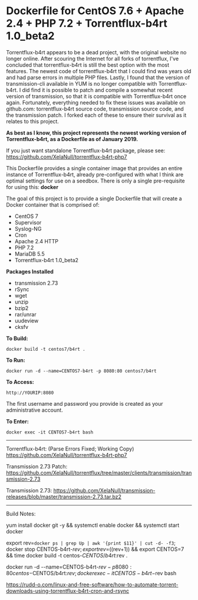 # Dockerfile for CentOS 7.6 + Apache 2.4 + PHP 7.2 + Torrentflux-b4rt 1.0_beta2

Torrentflux-b4rt appears to be a dead project, with the original website no longer online. After scouring the Internet for all forks of torrentflux, I've concluded that torrentflux-b4rt is still the best option with the most features. The newest code of torrentflux-b4rt that I could find was years old and had parse errors in multiple PHP files. Lastly, I found that the version of transmission-cli available in YUM is no longer compatible with Torrentflux-b4rt. I did find it is possible to patch and compile a somewhat recent version of transmission, so that it is compatible with Torrentflux-b4rt once again. Fortunately, everything needed to fix these issues was available on github.com: torrentflux-b4rt source code, transmission source code, and the transmission patch. I forked each of these to ensure their survival as it relates to this project.

**As best as I know, this project represents the newest working version of Torrentflux-b4rt, as a Dockerfile as of January 2019.**

If you just want standalone Torrentflux-b4rt package, please see: <https://github.com/XelaNull/torrentflux-b4rt-php7>

This Dockerfile provides a single container image that provides an entire instance of Torrentflux-b4rt, already pre-configured with what I think are optimal settings for use on a seedbox. There is only a single pre-requisite for using this: **docker**

The goal of this project is to provide a single Dockerfile that will create a Docker container that is comprised of:

- CentOS 7
- Supervisor
- Syslog-NG
- Cron
- Apache 2.4 HTTP
- PHP 7.2
- MariaDB 5.5
- Torrentflux-b4rt 1.0_beta2

**Packages Installed**

- transmission 2.73
- rSync
- wget
- unzip
- bzip2
- rar/unrar
- uudeview
- cksfv

**To Build:**

```
docker build -t centos7/b4rt .
```

**To Run:**

```
docker run -d --name=CENTOS7-b4rt -p 8080:80 centos7/b4rt
```

**To Access:**

```
http://YOURIP:8080
```

The first username and password you provide is created as your administrative account.

**To Enter:**

```
docker exec -it CENTOS7-b4rt bash
```

--------------------------------------------------------------------------------

Torrentflux-b4rt: (Parse Errors Fixed; Working Copy) <https://github.com/XelaNull/torrentflux-b4rt-php7>

Transmission 2.73 Patch: <https://github.com/XelaNull/torrentflux/tree/master/clients/transmission/transmission-2.73>

Transmission 2.73: <https://github.com/XelaNull/transmission-releases/blob/master/transmission-2.73.tar.bz2>

--------------------------------------------------------------------------------

Build Notes:

yum install docker git -y && systemctl enable docker && systemctl start docker

export rev=`docker ps | grep Up | awk '{print $11}' | cut -d- -f3`; docker stop CENTOS-b4rt-$rev; export rev=$((rev+1)) && export CENTOS=7 && time docker build -t centos-$CENTOS/b4rt:$rev .

docker run -d --name=CENTOS-b4rt-$rev -p 8080:80 centos-$CENTOS/b4rt:$rev; docker exec -it CENTOS-b4rt-$rev bash

<https://rudd-o.com/linux-and-free-software/how-to-automate-torrent-downloads-using-torrentflux-b4rt-cron-and-rsync>

